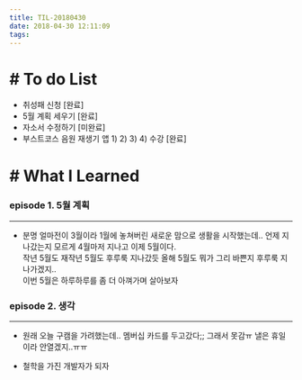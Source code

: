 ```yaml
---
title: TIL-20180430
date: 2018-04-30 12:11:09
tags: 
---
```


# # To do List

- 취성패 신청 [완료]
- 5월 계획 세우기 [완료]
- 자소서 수정하기 [미완료]
- 부스트코스 음원 재생기 앱 1) 2) 3) 4) 수강 [완료]


# # What I Learned

### episode 1. 5월 계획

---

- 분명 얼마전이 3월이라 1월에 놓쳐버린 새로운 맘으로 생활을 시작했는데.. 언제 지나갔는지 모르게 4월마저 지나고 이제 5월이다.<br/>
작년 5월도 재작년 5월도 후루룩 지나갔듯 올해 5월도 뭐가 그리 바쁜지 후루룩 지나가겠지..<br/>
이번 5월은 하루하루를 좀 더 아껴가며 살아보자

### episode 2. 생각

---

- 원래 오늘 구캠을 가려했는데.. 멤버십 카드를 두고갔다;; 그래서 못감ㅠ 낼은 휴일이라 안열겠지..ㅠㅠ 

- 철학을 가진 개발자가 되자
